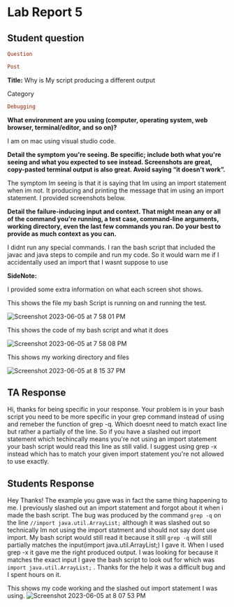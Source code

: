 # Lab Report 5

## Student question
``` ruby
Question
```       

```ruby
Post
```

**Title:** Why is My script producing a different output 

Category
```ruby
Debugging
```

**What environment are you using (computer, operating system, web browser, terminal/editor, and so on)?**

I am on mac using visual studio code.



**Detail the symptom you're seeing. Be specific; include both what you're seeing and what you expected to see instead. Screenshots are great, copy-pasted terminal output is also great. Avoid saying “it doesn't work”.**


The symptom Im seeing is that it is saying that Im using an import statement when im not. It producing and printing the message that im using an import statement. I provided screenshots below.


                         
**Detail the failure-inducing input and context. That might mean any or all of the command you're running, a test case, command-line arguments, working directory, even the last few commands you ran. Do your best to provide as much context as you can.**



I didnt run any special commands. I ran the bash script that included the javac and java steps to compile and run my code. So it would warn me if I accidentally used an import that I wasnt suppose to use


**SideNote:**

I provided some extra information on what each screen shot shows.





This shows the file my bash Script is running on and running the test.

![Screenshot 2023-06-05 at 7 58 01 PM](https://github.com/ulises0516/cse15l-lab-reports/assets/125671517/fd5dec35-6c4b-4476-ae72-e6b7797560c9)

This shows the code of my bash script and what it does

![Screenshot 2023-06-05 at 7 58 08 PM](https://github.com/ulises0516/cse15l-lab-reports/assets/125671517/b590dfaa-9a46-4d4a-9ae3-2b70b171f5ce)


This shows my working directory and files 

![Screenshot 2023-06-05 at 8 15 37 PM](https://github.com/ulises0516/cse15l-lab-reports/assets/125671517/3b62bdbc-8c8f-424a-ac00-2b3d3ffc9651)





## TA Response 

Hi, thanks for being specific in your response. Your problem is in your bash script you need to be more specific in your grep command instead of using and remeber the function of grep -q. Which doesnt need to match exact line but rather a partially of the line. So if you have a slashed out import statement which techincally means you're not using an import statement your bash script would read this line as still valid. I suggest using grep -x instead which has to match your given import statement you're not allowed to use exactly.


## Students Response

Hey Thanks! The example you gave was in fact the same thing happening to me. I previously slashed out an import statement and forgot about it when i made the bash script. The bug was produced by the command ```grep -q``` on the line ```//import java.util.ArrayList;``` although it was slashed out so technically Im not using the import statment and should not say dont use import. My bash script would still read it because it still ```grep -q``` will still partially matches the input(import java.util.ArrayList;) I gave it. When I used grep -x it gave me the right produced output. I was looking for because it matches the exact input I gave the bash script to look out for which was ```import java.util.ArrayList;``` . Thanks for the help it was a difficult bug and I spent hours on it.


This shows my code working and the slashed out import statement I was using.
![Screenshot 2023-06-05 at 8 07 53 PM](https://github.com/ulises0516/cse15l-lab-reports/assets/125671517/1273fb0f-6ee2-4147-a72a-4ce2286b54cd)







